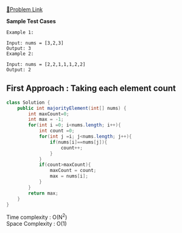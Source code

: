 [📍Problem Link](https://leetcode.com/problems/majority-element/description/)

**Sample Test Cases**

```
Example 1:

Input: nums = [3,2,3]
Output: 3
Example 2:

Input: nums = [2,2,1,1,1,2,2]
Output: 2
```

## First Approach : Taking each element count

```java
class Solution {
    public int majorityElement(int[] nums) {
        int maxCount=0;
        int max = -1;
        for(int i =0; i<nums.length; i++){
            int count =0;
            for(int j =i; j<nums.length; j++){
                if(nums[i]==nums[j]){
                    count++;
                }
            }
            if(count>maxCount){
                maxCount = count;
                max = nums[i];
            }
        }
        return max;
    }
}
```

Time complexity : O(N<sup>2</sup>)<br>
Space Complexity : O(1)
